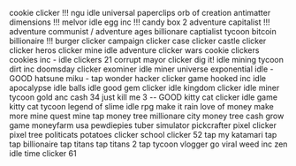 cookie clicker !!!
ngu idle
universal paperclips 
orb of creation
antimatter dimensions !!!
melvor idle
egg inc !!!
candy box 2
adventure capitalist !!!
adventure communist / adventure ages
billionare captialist tycoon
bitcoin billionaire !!!
burger clicker
campaign clicker
case clicker
castle clicker
clicker heros
clicker mine idle adventure
clicker wars
cookie clickers
cookies inc - idle clickers    21
corrupt mayor clicker
dig it! idle mining tycoon
dirt inc
doomsday clicker
exominer idle miner universe
exponential idle - GOOD
hatsune miku - tap wonder
hacker clicker game
hooked inc
idle apocalypse idle balls
idle good gem clicker
idle kingdom clicker
idle miner tycoon gold anc cash    34
just kill me 3 -- GOOD
kitty cat clicker idle game
kitty cat tycoon
legend of slime idle rpg
make it rain love of money
make more
mine quest
mine tap
money tree millionare city
money tree cash grow game
moneyfarm usa
pewdiepies tuber simulator
pickcrafter
pixel clicker
pixel tree
politicats
potatoes clicker
school clicker    52
tap my katamari
tap tap billionaire
tap titans
tap titans 2
tap tycoon
vlogger go viral
weed inc
zen idle
time clicker 61



